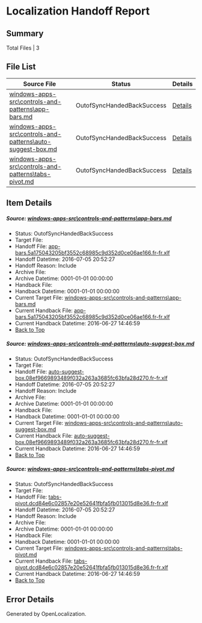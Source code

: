 # <a name='report-top'></a> Localization Handoff Report

## Summary
 Total Files | 3

## File List
 Source File | Status | Details 
 ----------- | ------ | ------- 
 [windows-apps-src\controls-and-patterns\app-bars.md](https://github.com/Microsoft/windows-apps/blob/a2f4e7a679ca47f2a034e19936c1115e87a2eb24/windows-apps-src/controls-and-patterns/app-bars.md) | OutofSyncHandedBackSuccess | [Details](#c7107599529d5af5b118a46cb065106f08afe113503)
 [windows-apps-src\controls-and-patterns\auto-suggest-box.md](https://github.com/Microsoft/windows-apps/blob/a2f4e7a679ca47f2a034e19936c1115e87a2eb24/windows-apps-src/controls-and-patterns/auto-suggest-box.md) | OutofSyncHandedBackSuccess | [Details](#12f5905fce642a10656864e41325c8f4bd56c025504)
 [windows-apps-src\controls-and-patterns\tabs-pivot.md](https://github.com/Microsoft/windows-apps/blob/a2f4e7a679ca47f2a034e19936c1115e87a2eb24/windows-apps-src/controls-and-patterns/tabs-pivot.md) | OutofSyncHandedBackSuccess | [Details](#b6cf34346ad557ce53d3009afe8bc83bc7ed21aa1924)

## Item Details
##### <a name='c7107599529d5af5b118a46cb065106f08afe113503'></a> Source: [windows-apps-src\controls-and-patterns\app-bars.md](https://github.com/Microsoft/windows-apps/blob/a2f4e7a679ca47f2a034e19936c1115e87a2eb24/windows-apps-src/controls-and-patterns/app-bars.md)
* Status: OutofSyncHandedBackSuccess
* Target File: 
* Handoff File: [app-bars.5a175043205bf3552c68985c9d352d0ce06ae166.fr-fr.xlf](https://github.com/Microsoft/WDG.handoff/blob/c9c561da64abfa13f4a9765e955d8646f9b5a081/ol-handoff/Microsoft/windows-apps.fr-fr/master/app-bars.5a175043205bf3552c68985c9d352d0ce06ae166.fr-fr.xlf)
* Handoff Datetime: 2016-07-05 20:52:27
* Handoff Reason: Include
* Archive File: 
* Archive Datetime: 0001-01-01 00:00:00
* Handback File: 
* Handback Datetime: 0001-01-01 00:00:00
* Current Target File: [windows-apps-src\controls-and-patterns\app-bars.md](https://github.com/Microsoft/windows-apps.fr-fr/blob/159c194bd81873c71310602211786a2761f0487e/windows-apps-src/controls-and-patterns/app-bars.md)
* Current Handback File: [app-bars.5a175043205bf3552c68985c9d352d0ce06ae166.fr-fr.xlf](https://github.com/Microsoft/WDG.handback/blob/f103cf9015ec0c6c1a3232d943580078ac85b652/ol-handback/Microsoft/windows-apps.fr-fr/master/app-bars.5a175043205bf3552c68985c9d352d0ce06ae166.fr-fr.xlf)
* Current Handback Datetime: 2016-06-27 14:46:59
* [Back to Top](#report-top)

##### <a name='12f5905fce642a10656864e41325c8f4bd56c025504'></a> Source: [windows-apps-src\controls-and-patterns\auto-suggest-box.md](https://github.com/Microsoft/windows-apps/blob/a2f4e7a679ca47f2a034e19936c1115e87a2eb24/windows-apps-src/controls-and-patterns/auto-suggest-box.md)
* Status: OutofSyncHandedBackSuccess
* Target File: 
* Handoff File: [auto-suggest-box.08ef9669893489f032a263a3685fc63bfa28d270.fr-fr.xlf](https://github.com/Microsoft/WDG.handoff/blob/c9c561da64abfa13f4a9765e955d8646f9b5a081/ol-handoff/Microsoft/windows-apps.fr-fr/master/auto-suggest-box.08ef9669893489f032a263a3685fc63bfa28d270.fr-fr.xlf)
* Handoff Datetime: 2016-07-05 20:52:27
* Handoff Reason: Include
* Archive File: 
* Archive Datetime: 0001-01-01 00:00:00
* Handback File: 
* Handback Datetime: 0001-01-01 00:00:00
* Current Target File: [windows-apps-src\controls-and-patterns\auto-suggest-box.md](https://github.com/Microsoft/windows-apps.fr-fr/blob/159c194bd81873c71310602211786a2761f0487e/windows-apps-src/controls-and-patterns/auto-suggest-box.md)
* Current Handback File: [auto-suggest-box.08ef9669893489f032a263a3685fc63bfa28d270.fr-fr.xlf](https://github.com/Microsoft/WDG.handback/blob/f103cf9015ec0c6c1a3232d943580078ac85b652/ol-handback/Microsoft/windows-apps.fr-fr/master/auto-suggest-box.08ef9669893489f032a263a3685fc63bfa28d270.fr-fr.xlf)
* Current Handback Datetime: 2016-06-27 14:46:59
* [Back to Top](#report-top)

##### <a name='b6cf34346ad557ce53d3009afe8bc83bc7ed21aa1924'></a> Source: [windows-apps-src\controls-and-patterns\tabs-pivot.md](https://github.com/Microsoft/windows-apps/blob/a2f4e7a679ca47f2a034e19936c1115e87a2eb24/windows-apps-src/controls-and-patterns/tabs-pivot.md)
* Status: OutofSyncHandedBackSuccess
* Target File: 
* Handoff File: [tabs-pivot.dcd84e6c02857e20e52641fbfa5fb013015d8e36.fr-fr.xlf](https://github.com/Microsoft/WDG.handoff/blob/c9c561da64abfa13f4a9765e955d8646f9b5a081/ol-handoff/Microsoft/windows-apps.fr-fr/master/tabs-pivot.dcd84e6c02857e20e52641fbfa5fb013015d8e36.fr-fr.xlf)
* Handoff Datetime: 2016-07-05 20:52:27
* Handoff Reason: Include
* Archive File: 
* Archive Datetime: 0001-01-01 00:00:00
* Handback File: 
* Handback Datetime: 0001-01-01 00:00:00
* Current Target File: [windows-apps-src\controls-and-patterns\tabs-pivot.md](https://github.com/Microsoft/windows-apps.fr-fr/blob/159c194bd81873c71310602211786a2761f0487e/windows-apps-src/controls-and-patterns/tabs-pivot.md)
* Current Handback File: [tabs-pivot.dcd84e6c02857e20e52641fbfa5fb013015d8e36.fr-fr.xlf](https://github.com/Microsoft/WDG.handback/blob/f103cf9015ec0c6c1a3232d943580078ac85b652/ol-handback/Microsoft/windows-apps.fr-fr/master/tabs-pivot.dcd84e6c02857e20e52641fbfa5fb013015d8e36.fr-fr.xlf)
* Current Handback Datetime: 2016-06-27 14:46:59
* [Back to Top](#report-top)


## Error Details

Generated by OpenLocalization.
